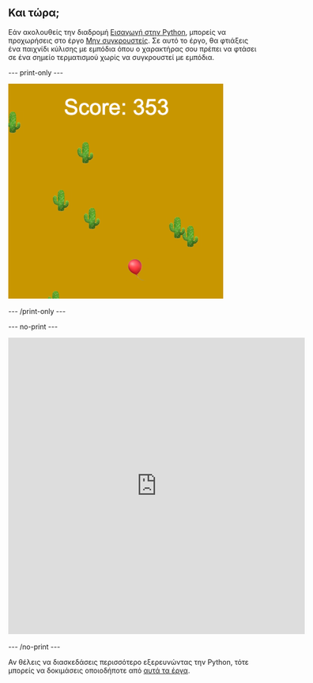 ## Και τώρα;

Εάν ακολουθείς την διαδρομή [Εισαγωγή στην Python](https://projects.raspberrypi.org/en/raspberrypi/python-intro), μπορείς να προχωρήσεις στο έργο [Μην συγκρουστείς](https://projects.raspberrypi.org/en/projects/dont-collide). Σε αυτό το έργο, θα φτιάξεις ένα παιχνίδι κύλισης με εμπόδια όπου ο χαρακτήρας σου πρέπει να φτάσει σε ένα σημείο τερματισμού χωρίς να συγκρουστεί με εμπόδια.

--- print-only ---

![Μια παράδειγμα δημιουργίας από το έργο Μην Συγκρουστείς που δείχνει ένα μπαλόνι να πετάει σε μια έρημο με κάκτους](images/dont-collide.png)

--- /print-only ---

--- no-print ---

<iframe src="https://editor.raspberrypi.org/en/embed/viewer/dont-pop-example" width="600" height="600" frameborder="0" marginwidth="0" marginheight="0" allowfullscreen>
</iframe>


--- /no-print ---

Αν θέλεις να διασκεδάσεις περισσότερο εξερευνώντας την Python, τότε μπορείς να δοκιμάσεις οποιοδήποτε από [αυτά τα έργα](https://projects.raspberrypi.org/en/projects?software%5B%5D=python).
